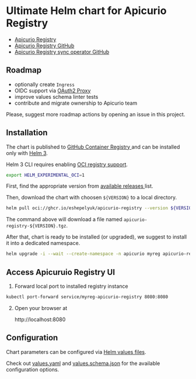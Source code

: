 # Ultimate Helm chart for Apicurio Registry

* [Apicurio Registry](https://www.apicur.io/registry/)
* [Apicurio Registry GitHub](https://github.com/apicurio/apicurio-registry)
* [Apicurio Registry sync operator GitHub](https://github.com/Apicurio/apicurio-registry-content-sync-operator)

## Roadmap

* optionally create `Ingress`
* OIDC support via [OAuth2 Proxy
](https://oauth2-proxy.github.io/oauth2-proxy/docs/configuration/oauth_provider/)
* improve values schema linter tests
* contribute and migrate ownership to Apicurio team

Please, suggest more roadmap actions by opening an issue in this project.

## Installation

The chart is published to [GitHub Container Registry
](https://docs.github.com/en/packages/working-with-a-github-packages-registry/working-with-the-container-registry)
and can be installed only with [Helm 3](https://helm.sh/docs).

Helm 3 CLI requires enabling [OCI registry support](https://helm.sh/docs/topics/registries/#enabling-oci-support).

```sh
export HELM_EXPERIMENTAL_OCI=1
```

First, find the appropriate version from [available releases
](https://github.com/eshepelyuk/apicurio-registry-helm-chart/releases) list.

Then, download the chart with choosen `${VERSION}` to a local directory.

```sh
helm pull oci://ghcr.io/eshepelyuk/apicurio-registry --version ${VERSION}
```

The command above will download a file named `apicurio-registry-${VERSION}.tgz`.

After that, chart is ready to be installed (or upgraded),
we suggest to install it into a dedicated namespace.

```sh
helm upgrade -i --wait --create-namespace -n apicurio myreg apicurio-registry-${VERSION}.tgz
```

## Access Apicuruio Registry UI

1. Forward local port to installed registry instance

```sh
kubectl port-forward service/myreg-apicurio-registry 8080:8080
```

2. Open your browser at

    http://localhost:8080

## Configuration

Chart parameters can be configured via [Helm values files](https://helm.sh/docs/chart_template_guide/values_files/).

Check out [values.yaml](./values.yaml) and [values.schema.json](./values.schema.json)
for the available configuration options.

